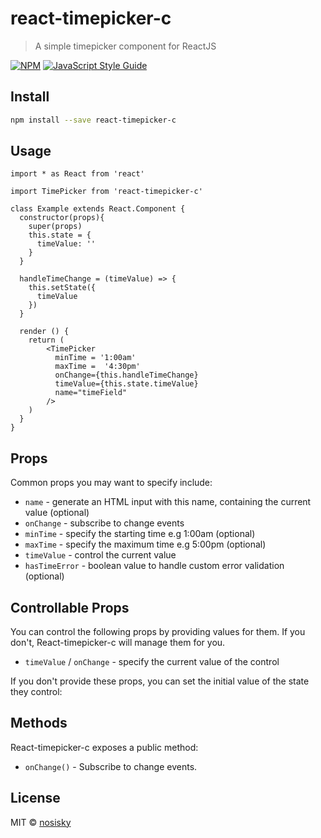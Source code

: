 # react-timepicker-c

> A simple timepicker component for ReactJS

[![NPM](https://img.shields.io/npm/v/react-timepicker-c.svg)](https://www.npmjs.com/package/react-timepicker-c) [![JavaScript Style Guide](https://img.shields.io/badge/code_style-standard-brightgreen.svg)](https://standardjs.com)

## Install

```bash
npm install --save react-timepicker-c
```

## Usage

```tsx
import * as React from 'react'

import TimePicker from 'react-timepicker-c'

class Example extends React.Component {
  constructor(props){
    super(props)
    this.state = {
      timeValue: ''
    }
  }

  handleTimeChange = (timeValue) => {
    this.setState({
      timeValue
    })
  } 

  render () {
    return (
        <TimePicker
          minTime = '1:00am'
          maxTime =  '4:30pm'
          onChange={this.handleTimeChange}
          timeValue={this.state.timeValue}
          name="timeField"
        />
    )
  }
}
```


## Props

Common props you may want to specify include:

- `name` - generate an HTML input with this name, containing the current value (optional)
- `onChange` - subscribe to change events
- `minTime` - specify the starting time e.g 1:00am (optional)
- `maxTime` - specify the maximum time e.g 5:00pm (optional)
- `timeValue` - control the current value
- `hasTimeError` - boolean value to handle custom error validation (optional)

## Controllable Props

You can control the following props by providing values for them. If you don't, React-timepicker-c will manage them for you.

- `timeValue` / `onChange` - specify the current value of the control

If you don't provide these props, you can set the initial value of the state they control:

## Methods

React-timepicker-c exposes a public method:

- `onChange()` - Subscribe to change events.


## License

MIT © [nosisky](https://github.com/nosisky)
